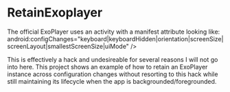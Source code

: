 # RetainExoplayer

The official ExoPlayer uses an activity with a manifest attribute looking like:
android:configChanges="keyboard|keyboardHidden|orientation|screenSize|screenLayout|smallestScreenSize|uiMode" />

This is effectively a hack and undesireable for several reasons I will not go into here. This project shows an
example of how to retain an ExoPlayer instance across configuration changes without resorting to this hack while still
maintaining its lifecycle when the app is backgrounded/foregrounded.
